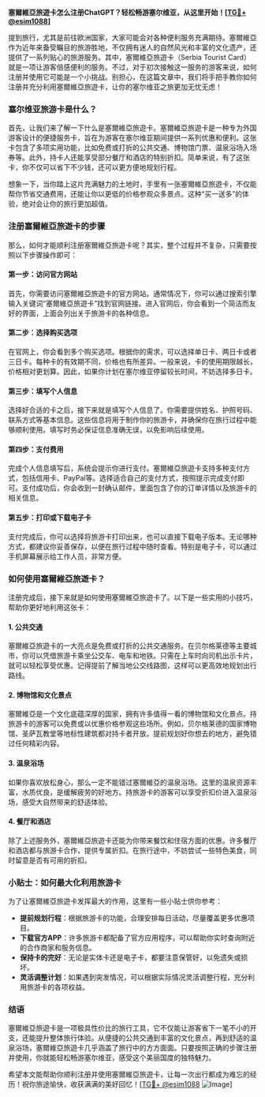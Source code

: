 **塞爾維亞旅遊卡怎么注册ChatGPT？轻松畅游塞尔维亚，从这里开始！[[TG💪+ @esim1088](https://t.me/s/esim1088)]**

提到旅行，尤其是前往欧洲国家，大家可能会对各种便利服务充满期待。塞爾維亞作为近年来备受瞩目的旅游胜地，不仅拥有迷人的自然风光和丰富的文化遗产，还提供了一系列贴心的旅游服务。其中，塞爾維亞旅遊卡（Serbia Tourist Card）就是一项让游客倍感便利的服务。不过，对于初次接触这一服务的游客来说，如何注册并使用它可能是一个小挑战。别担心，在这篇文章中，我们将手把手教你如何注册并充分利用塞爾維亞旅遊卡，让你的塞尔维亚之旅更加无忧无虑！

### 塞尔维亚旅游卡是什么？

首先，让我们来了解一下什么是塞爾維亞旅遊卡。塞爾維亞旅遊卡是一种专为外国游客设计的便捷服务卡，旨在为游客在塞尔维亚期间提供一系列优惠和便利。这张卡包含了多项实用功能，比如免费或打折的公共交通、博物馆门票、温泉浴场入场券等。此外，持卡人还能享受部分餐厅和酒店的特别折扣。简单来说，有了这张卡，你不仅可以省下不少钱，还可以更方便地规划行程。

想象一下，当你踏上这片充满魅力的土地时，手里有一张塞爾維亞旅遊卡，不仅能帮你节省交通费用，还能让你以更低的价格参观众多景点。这种“买一送多”的体验，绝对会让你的旅行更加超值。

### 注册塞爾維亞旅遊卡的步骤

那么，如何才能顺利注册塞爾維亞旅遊卡呢？其实，整个过程并不复杂，只需要按照以下步骤操作即可：

#### 第一步：访问官方网站

首先，你需要访问塞爾維亞旅遊卡的官方网站。通常情况下，你可以通过搜索引擎输入关键词“塞爾維亞旅遊卡”找到官网链接。进入官网后，你会看到一个简洁而友好的界面，上面会列出关于旅游卡的各种信息。

#### 第二步：选择购买选项

在官网上，你会看到多个购买选项。根据你的需求，可以选择单日卡、两日卡或者三日卡。每种卡的有效期不同，价格也有所差异。一般来说，卡的使用期限越长，价格相对更划算。因此，如果你计划在塞尔维亚停留较长时间，不妨选择多日卡。

#### 第三步：填写个人信息

选择好合适的卡之后，接下来就是填写个人信息了。你需要提供姓名、护照号码、联系方式等基本信息。这些信息将用于制作你的旅游卡，并确保你在旅行过程中能够顺利使用。填写时务必保证信息准确无误，以免影响后续使用。

#### 第四步：支付费用

完成个人信息填写后，系统会提示你进行支付。塞爾維亞旅遊卡支持多种支付方式，包括信用卡、PayPal等。选择适合自己的支付方式，按照提示完成支付即可。支付成功后，你会收到一封确认邮件，里面包含了你的订单详情以及旅游卡的相关信息。

#### 第五步：打印或下载电子卡

支付完成后，你可以选择将旅游卡打印出来，也可以直接下载电子版本。无论哪种方式，都建议你妥善保存，以便在旅行过程中随时查看。特别是电子卡，可以通过手机屏幕展示给工作人员，非常方便。

### 如何使用塞爾維亞旅遊卡？

注册完成后，接下来就是如何使用塞爾維亞旅遊卡了。以下是一些实用的小技巧，帮助你更好地利用这张卡：

#### 1. 公共交通

塞爾維亞旅遊卡的一大亮点是免费或打折的公共交通服务。在贝尔格莱德等主要城市，你可以凭借旅游卡乘坐公交车、电车和地铁。只需在上车时向司机出示卡片，就可以轻松享受优惠。记得提前了解当地公交线路图，这样可以更高效地规划出行路线。

#### 2. 博物馆和文化景点

塞爾維亞是一个文化底蕴深厚的国家，拥有许多值得一看的博物馆和文化景点。持旅游卡的游客可以免费或以优惠价格参观这些场所。例如，贝尔格莱德的国家博物馆、圣萨瓦教堂等地标性建筑都对持卡者开放。提前规划好你想去的地方，避免错过任何精彩内容。

#### 3. 温泉浴场

如果你喜欢放松身心，那么一定不能错过塞爾維亞的温泉浴场。这里的温泉资源丰富，水质优良，是缓解疲劳的好地方。持旅游卡的游客可以享受折扣价进入温泉浴场，感受大自然带来的舒适体验。

#### 4. 餐厅和酒店

除了上述服务外，塞爾維亞旅遊卡还能为你带来餐饮和住宿方面的优惠。许多餐厅和酒店都与旅游卡合作，提供专属折扣。在旅行途中，不妨尝试一些特色美食，同时留意是否有可用的折扣。

### 小贴士：如何最大化利用旅游卡

为了让塞爾維亞旅遊卡发挥最大的作用，这里有一些小贴士供你参考：

- **提前规划行程**：根据旅游卡的功能，合理安排每日活动，尽量覆盖更多优惠项目。
- **下载官方APP**：许多旅游卡都配备了官方应用程序，可以帮助你实时查询附近的合作商家和服务信息。
- **保持卡的完好**：无论是实体卡还是电子卡，都要注意保管好，以免遗失或损坏。
- **灵活调整计划**：如果遇到突发情况，可以根据实际情况灵活调整行程，充分利用旅游卡的各项权益。

### 结语

塞爾維亞旅遊卡是一项极具性价比的旅行工具，它不仅能让游客省下一笔不小的开支，还能提升整体旅行体验。从便捷的公共交通到丰富的文化景点，再到舒适的温泉浴场，塞爾維亞旅遊卡几乎涵盖了旅行中的方方面面。只要按照正确的步骤注册并使用，你就能轻松畅游塞尔维亚，感受这个美丽国度的独特魅力。

希望本文能帮助你顺利注册并使用塞爾維亞旅遊卡，让每一次出行都成为难忘的经历！祝你旅途愉快，收获满满的美好回忆！[[TG💪+ @esim1088](https://t.me/s/esim1088) ![Image](https://i.postimg.cc/4NQfJmqS/Snipaste-2025-05-13-00-14-12.png)]